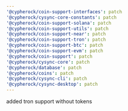 ```yaml
---
'@cypherock/coin-support-interfaces': patch
'@cypherock/cysync-core-constants': patch
'@cypherock/coin-support-solana': patch
'@cypherock/coin-support-utils': patch
'@cypherock/coin-support-near': patch
'@cypherock/coin-support-tron': patch
'@cypherock/coin-support-btc': patch
'@cypherock/coin-support-evm': patch
'@cypherock/coin-support': patch
'@cypherock/cysync-core': patch
'@cypherock/database': patch
'@cypherock/coins': patch
'@cypherock/cysync-cli': patch
'@cypherock/cysync-desktop': patch
---
```


added tron support without tokens
